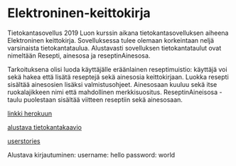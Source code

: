 # Elektroninen-keittokirja

Tietokantasovellus 2019 
Luon kurssin aikana tietokantasovelluksen aiheena Elektroninen keittokirja.
Sovelluksessa tulee olemaan korkeintaan neljä varsinaista tietokantataulua. Alustavasti sovelluksen tietokantataulut ovat nimeltään Resepti, ainesosa ja reseptinAinesosa. 

Tarkoituksena olisi luoda käyttäjälle eräänlainen reseptimuistio: käyttäjä voi sekä hakea että lisätä reseptejä sekä ainesosia keittokirjaan. Luokka resepti sisältää ainesosien lisäksi valmistusohjeet. Ainesosaan kuuluu sekä itse ruokalajikkeen nimi että mahdollinen merkkisuositus. ReseptinAineisosa -taulu puolestaan sisältää viitteen reseptiin sekä ainesosaan. 

[linkki herokuun](https://tsoha-keittokirja.herokuapp.com/ )

[alustava tietokantakaavio](https://github.com/ssuihko/ElektroninenKeittokirja/blob/master/documentation/tietokantakaavio.png)

[userstories](https://github.com/ssuihko/ElektroninenKeittokirja/blob/master/documentation/userstories.txt)

Alustava kirjautuminen:
username: hello
password: world
